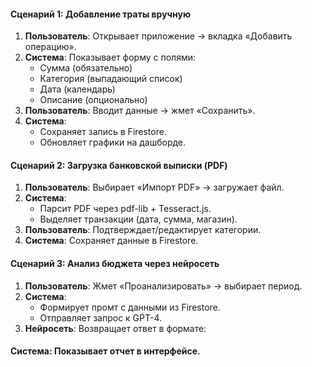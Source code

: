 #### **Сценарий 1: Добавление траты вручную**  
1. **Пользователь**: Открывает приложение → вкладка «Добавить операцию».  
2. **Система**: Показывает форму с полями:  
   - Сумма (обязательно)  
   - Категория (выпадающий список)  
   - Дата (календарь)  
   - Описание (опционально)  
3. **Пользователь**: Вводит данные → жмет «Сохранить».  
4. **Система**:  
   - Сохраняет запись в Firestore.  
   - Обновляет графики на дашборде.  

#### **Сценарий 2: Загрузка банковской выписки (PDF)**  
1. **Пользователь**: Выбирает «Импорт PDF» → загружает файл.  
2. **Система**:  
   - Парсит PDF через pdf-lib + Tesseract.js.  
   - Выделяет транзакции (дата, сумма, магазин).  
3. **Пользователь**: Подтверждает/редактирует категории.  
4. **Система**: Сохраняет данные в Firestore.  

#### **Сценарий 3: Анализ бюджета через нейросеть**  
1. **Пользователь**: Жмет «Проанализировать» → выбирает период.  
2. **Система**:  
   - Формирует промт с данными из Firestore.  
   - Отправляет запрос к GPT-4.  
3. **Нейросеть**: Возвращает ответ в формате:  

#### **Система: Показывает отчет в интерфейсе.**